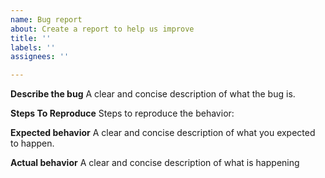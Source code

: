 ```yaml
---
name: Bug report
about: Create a report to help us improve
title: ''
labels: ''
assignees: ''

---
```


**Describe the bug**
A clear and concise description of what the bug is.

**Steps To Reproduce**
Steps to reproduce the behavior:

**Expected behavior**
A clear and concise description of what you expected to happen.

**Actual behavior**
A clear and concise description of what is happening
